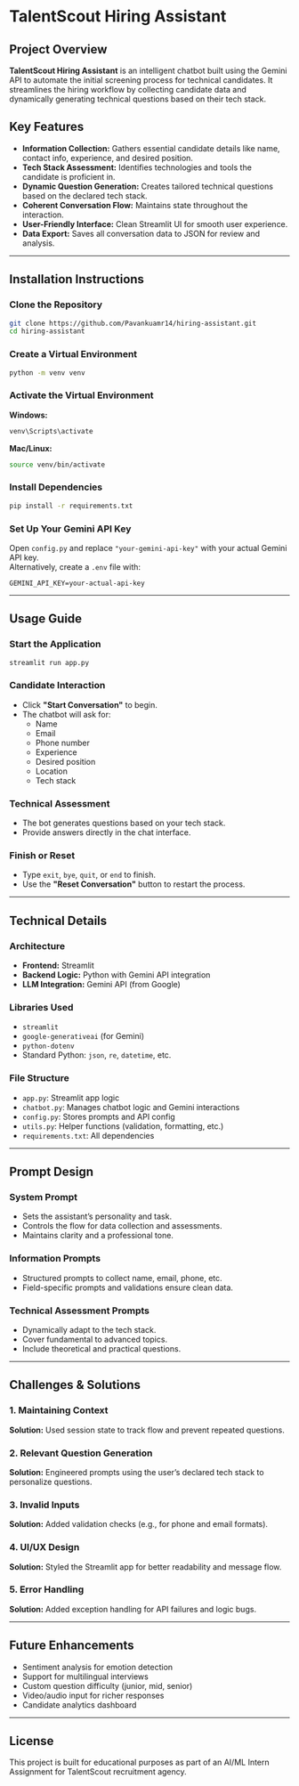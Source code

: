 # TalentScout Hiring Assistant

## Project Overview
**TalentScout Hiring Assistant** is an intelligent chatbot built using the Gemini API to automate the initial screening process for technical candidates. It streamlines the hiring workflow by collecting candidate data and dynamically generating technical questions based on their tech stack.

## Key Features
- **Information Collection:** Gathers essential candidate details like name, contact info, experience, and desired position.
- **Tech Stack Assessment:** Identifies technologies and tools the candidate is proficient in.
- **Dynamic Question Generation:** Creates tailored technical questions based on the declared tech stack.
- **Coherent Conversation Flow:** Maintains state throughout the interaction.
- **User-Friendly Interface:** Clean Streamlit UI for smooth user experience.
- **Data Export:** Saves all conversation data to JSON for review and analysis.

---

## Installation Instructions

### Clone the Repository
```sh
git clone https://github.com/Pavankuamr14/hiring-assistant.git
cd hiring-assistant
```

### Create a Virtual Environment
```sh
python -m venv venv
```

### Activate the Virtual Environment
**Windows:**
```sh
venv\Scripts\activate
```
**Mac/Linux:**
```sh
source venv/bin/activate
```

### Install Dependencies
```sh
pip install -r requirements.txt
```

### Set Up Your Gemini API Key
Open `config.py` and replace `"your-gemini-api-key"` with your actual Gemini API key.  
Alternatively, create a `.env` file with:
```env
GEMINI_API_KEY=your-actual-api-key
```

---

## Usage Guide

### Start the Application
```sh
streamlit run app.py
```

### Candidate Interaction
- Click **"Start Conversation"** to begin.
- The chatbot will ask for:
  - Name
  - Email
  - Phone number
  - Experience
  - Desired position
  - Location
  - Tech stack

### Technical Assessment
- The bot generates questions based on your tech stack.
- Provide answers directly in the chat interface.

### Finish or Reset
- Type `exit`, `bye`, `quit`, or `end` to finish.
- Use the **"Reset Conversation"** button to restart the process.

---

## Technical Details

### Architecture
- **Frontend:** Streamlit
- **Backend Logic:** Python with Gemini API integration
- **LLM Integration:** Gemini API (from Google)

### Libraries Used
- `streamlit`
- `google-generativeai` (for Gemini)
- `python-dotenv`
- Standard Python: `json`, `re`, `datetime`, etc.

### File Structure
- `app.py`: Streamlit app logic
- `chatbot.py`: Manages chatbot logic and Gemini interactions
- `config.py`: Stores prompts and API config
- `utils.py`: Helper functions (validation, formatting, etc.)
- `requirements.txt`: All dependencies

---

## Prompt Design

### System Prompt
- Sets the assistant’s personality and task.
- Controls the flow for data collection and assessments.
- Maintains clarity and a professional tone.

### Information Prompts
- Structured prompts to collect name, email, phone, etc.
- Field-specific prompts and validations ensure clean data.

### Technical Assessment Prompts
- Dynamically adapt to the tech stack.
- Cover fundamental to advanced topics.
- Include theoretical and practical questions.

---

## Challenges & Solutions

### 1. Maintaining Context
**Solution:** Used session state to track flow and prevent repeated questions.

### 2. Relevant Question Generation
**Solution:** Engineered prompts using the user’s declared tech stack to personalize questions.

### 3. Invalid Inputs
**Solution:** Added validation checks (e.g., for phone and email formats).

### 4. UI/UX Design
**Solution:** Styled the Streamlit app for better readability and message flow.

### 5. Error Handling
**Solution:** Added exception handling for API failures and logic bugs.

---

## Future Enhancements
- Sentiment analysis for emotion detection
- Support for multilingual interviews
- Custom question difficulty (junior, mid, senior)
- Video/audio input for richer responses
- Candidate analytics dashboard

---

## License
This project is built for educational purposes as part of an AI/ML Intern Assignment for TalentScout recruitment agency.

